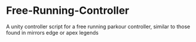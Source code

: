# Free-Running-Controller
A unity controller script for a free running parkour controller, similar to those found in mirrors edge or apex legends
